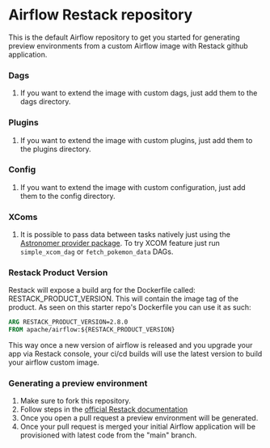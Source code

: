 # Airflow Restack repository

This is the default Airflow repository to get you started for generating preview environments from a custom Airflow image with Restack github application.

### Dags
1. If you want to extend the image with custom dags, just add them to the dags directory.

### Plugins

1. If you want to extend the image with custom plugins, just add them to the plugins directory.

### Config

1. If you want to extend the image with custom configuration, just add them to the config directory.

### XComs
1. It is possible to pass data between tasks natively just using the [Astronomer provider package](https://docs.astronomer.io/learn/xcom-backend-tutorial?tab=gcp#use-pre-built-xcom-backends). To try XCOM feature just run `simple_xcom_dag` or `fetch_pokemon_data` DAGs.

### Restack Product Version
Restack will expose a build arg for the Dockerfile called: RESTACK_PRODUCT_VERSION. This will contain the image tag of the product. As seen on this starter repo's Dockerfile you can use it as such:
```dockerfile
ARG RESTACK_PRODUCT_VERSION=2.8.0
FROM apache/airflow:${RESTACK_PRODUCT_VERSION}
```

This way once a new version of airflow is released and you upgrade your app via Restack console,  your ci/cd builds will use the latest version to build your airflow custom image.

### Generating a preview environment

1. Make sure to fork this repository.
2. Follow steps in the [official Restack documentation](https://www.restack.io/docs/airflow-cicd)
3. Once you open a pull request a preview environment will be generated.
4. Once your pull request is merged your initial Airflow application will be provisioned with latest code from the "main" branch.
